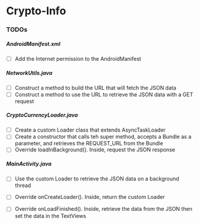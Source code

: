 
# Crypto-Info

### TODOs
##### AndroidManifest.xml
- [ ] Add the Internet permission to the AndroidManifest

##### NetworkUtils.java
- [ ] Construct a method to build the URL that will fetch the JSON data
- [ ] Construct a method to use the URL to retrieve the JSON data with a GET request

##### CryptoCurrencyLoader.java
- [ ] Create a custom Loader class that extends AsyncTaskLoader
- [ ] Create a constructor that calls teh super method, accepts a Bundle as a parameter, and retrieves the REQUEST_URL from the Bundle
- [ ] Override loadInBackground(). Inside, request the JSON response

##### MainActivity.java
- [ ] Use the custom Loader to retrieve the JSON data on a background thread
- [ ] Override onCreateLoader(). Inside, return the custom Loader
- [ ] Override onLoadFinished(). Inside, retrieve the data from the JSON then set the data in the TextViews

